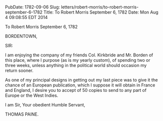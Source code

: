 PubDate: 1782-09-06
Slug: letters/robert-morris/to-robert-morris-september-6-1782
Title: To Robert Morris  September 6, 1782
Date: Mon Aug  4 09:08:55 EDT 2014

   To Robert Morris  September 6, 1782

   BORDENTOWN,

   SIR:

   I am enjoying the company of my friends Col. Kirkbride and Mr. Borden of
   this place, where I purpose (as is my yearly custom), of spending two or
   three weeks, unless anything in the political world should occasion my
   return sooner.

   As one of my principal designs in getting out my last piece was to give it
   the chance of an European publication, which I suppose it will obtain in
   France and England, I desire you to accept of 50 copies to send to any
   part of Europe or the West Indies.

   I am Sir, Your obedient Humble Servant,

   THOMAS PAINE.


